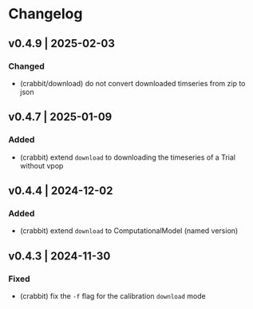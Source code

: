# Changelog

## v0.4.9 | 2025-02-03

### Changed
- (crabbit/download) do not convert downloaded timseries from zip to json

## v0.4.7 | 2025-01-09

### Added
- (crabbit) extend `download` to downloading the timeseries of a Trial without vpop

## v0.4.4 | 2024-12-02

### Added
- (crabbit) extend `download` to ComputationalModel (named version)

## v0.4.3 | 2024-11-30

### Fixed
- (crabbit) fix the `-f` flag for the calibration `download` mode
